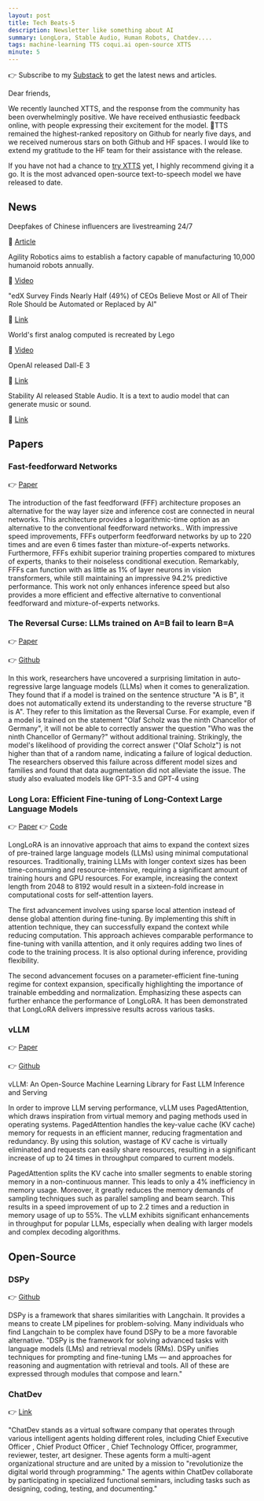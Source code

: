 ```yaml
---
layout: post
title: Tech Beats-5
description: Newsletter like something about AI
summary: LongLora, Stable Audio, Human Robots, Chatdev....
tags: machine-learning TTS coqui.ai open-source XTTS
minute: 5
---
```


👉 Subscribe to my [Substack](https://erogol.substack.com/) to get the latest news and articles.

Dear friends,

We recently launched XTTS, and the response from the community has been overwhelmingly positive. We have received enthusiastic feedback online, with people expressing their excitement for the model. 🐸TTS remained the highest-ranked repository on Github for nearly five days, and we received numerous stars on both Github and HF spaces. I would like to extend my gratitude to the HF team for their assistance with the release.

If you have not had a chance to [try XTTS](https://huggingface.co/spaces/coqui/xtts) yet, I highly recommend giving it a go. It is the most advanced open-source text-to-speech model we have released to date.

## News

Deepfakes of Chinese influencers are livestreaming 24/7

📎 [Article](https://www.technologyreview.com/2023/09/19/1079832/chinese-ecommerce-deepfakes-livestream-influencers-ai/#:~:text=Since%202022%2C%20a%20swarm%20of,streamer%20to%20work%2024%2F7.)

Agility Robotics aims to establish a factory capable of manufacturing 10,000 humanoid robots annually.

📎 [Video](https://youtu.be/514IZJENQ3s)

"edX Survey Finds Nearly Half (49%) of CEOs Believe Most or All of Their Role Should be Automated or Replaced by AI"

📎 [Link](https://press.edx.org/edx-survey-finds-nearly-half-49-of-ceos-believe-most-or-all-of-their-role-should-be-automated-or-replaced-by-ai)

World's first analog computed is recreated by Lego

📎 [Video](https://youtu.be/RLPVCJjTNgk)

OpenAI released Dall-E 3

📎 [Link](https://openai.com/dall-e-3)

Stability AI released Stable Audio. It is a text to audio model that can generate music or sound.

📎 [Link](https://stability.ai/blog/stable-audio-using-ai-to-generate-music)


## Papers

### Fast-feedforward Networks

👉 [Paper](https://arxiv.org/abs/2308.14711)

The introduction of the fast feedforward (FFF) architecture proposes an alternative  for the way layer size and inference cost are connected in neural networks. This architecture provides a logarithmic-time option as an alternative to the conventional feedforward networks.. With impressive speed improvements, FFFs outperform feedforward networks by up to 220 times and are even 6 times faster than mixture-of-experts networks. Furthermore, FFFs exhibit superior training properties compared to mixtures of experts, thanks to their noiseless conditional execution. Remarkably, FFFs can function with as little as 1% of layer neurons in vision transformers, while still maintaining an impressive 94.2% predictive performance. This work not only enhances inference speed but also provides a more efficient and effective alternative to conventional feedforward and mixture-of-experts networks.


### The Reversal Curse: LLMs trained on A=B fail to learn B=A

👉 [Paper](https://arxiv.org/abs/2309.12288)

👉 [Github](https://github.com/lukasberglund/reversal_curse#the-reversal-curse-llms-trained-on-ab-fail-to-learn-ba)

In this work, researchers have uncovered a surprising limitation in auto-regressive large language models (LLMs) when it comes to generalization. They found that if a model is trained on the sentence structure "A is B", it does not automatically extend its understanding to the reverse structure "B is A". They refer to this limitation as the Reversal Curse. For example, even if a model is trained on the statement "Olaf Scholz was the ninth Chancellor of Germany", it will not be able to correctly answer the question "Who was the ninth Chancellor of Germany?" without additional training. Strikingly, the model's likelihood of providing the correct answer ("Olaf Scholz") is not higher than that of a random name, indicating a failure of logical deduction. The researchers observed this failure across different model sizes and families and found that data augmentation did not alleviate the issue. The study also evaluated models like GPT-3.5 and GPT-4 using


### Long Lora: Efficient Fine-tuning of Long-Context Large Language Models

👉 [Paper](https://arxiv.org/abs/2309.12307)
👉 [Code](https://github.com/dvlab-research/LongLoRA)

LongLoRA is an innovative approach that aims to expand the context sizes of pre-trained large language models (LLMs) using minimal computational resources. Traditionally, training LLMs with longer context sizes has been time-consuming and resource-intensive, requiring a significant amount of training hours and GPU resources. For example, increasing the context length from 2048 to 8192 would result in a sixteen-fold increase in computational costs for self-attention layers.

The first advancement involves using sparse local attention instead of dense global attention during fine-tuning. By implementing this shift in attention technique, they can successfully expand the context while reducing computation. This approach achieves comparable performance to fine-tuning with vanilla attention, and it only requires adding two lines of code to the training process. It is also optional during inference, providing flexibility.

The second advancement focuses on a parameter-efficient fine-tuning regime for context expansion, specifically highlighting the importance of trainable embedding and normalization. Emphasizing these aspects can further enhance the performance of LongLoRA. It has been demonstrated that LongLoRA delivers impressive results across various tasks.


### vLLM

👉 [Paper](https://arxiv.org/abs/2309.06180)

👉 [Github](https://github.com/vllm-project/vllm)

vLLM: An Open-Source Machine Learning Library for Fast LLM Inference and Serving

In order to improve LLM serving performance, vLLM uses PagedAttention, which draws inspiration from virtual memory and paging methods used in operating systems. PagedAttention handles the key-value cache (KV cache) memory for requests in an efficient manner, reducing fragmentation and redundancy. By using this solution, wastage of KV cache is virtually eliminated and requests can easily share resources, resulting in a significant increase of up to 24 times in throughput compared to current models.

PagedAttention splits the KV cache into smaller segments to enable storing memory in a non-continuous manner. This leads to only a 4% inefficiency in memory usage. Moreover, it greatly reduces the memory demands of sampling techniques such as parallel sampling and beam search. This results in a speed improvement of up to 2.2 times and a reduction in memory usage of up to 55%. The vLLM exhibits significant enhancements in throughput for popular LLMs, especially when dealing with larger models and complex decoding algorithms.

## Open-Source

### DSPy

👉 [Github](https://github.com/stanfordnlp/dspy)

DSPy is a framework that shares similarities with Langchain. It provides a means to create LM pipelines for problem-solving. Many individuals who find Langchain to be complex have found DSPy to be a more favorable alternative.
"DSPy is the framework for solving advanced tasks with language models (LMs) and retrieval models (RMs). DSPy unifies techniques for prompting and fine-tuning LMs — and approaches for reasoning and augmentation with retrieval and tools. All of these are expressed through modules that compose and learn."


### ChatDev

👉 [Link](https://github.com/OpenBMB/ChatDev)

"ChatDev stands as a virtual software company that operates through various intelligent agents holding different roles, including Chief Executive Officer , Chief Product Officer , Chief Technology Officer, programmer, reviewer, tester, art designer. These agents form a multi-agent organizational structure and are united by a mission to "revolutionize the digital world through programming." The agents within ChatDev collaborate by participating in specialized functional seminars, including tasks such as designing, coding, testing, and documenting."
